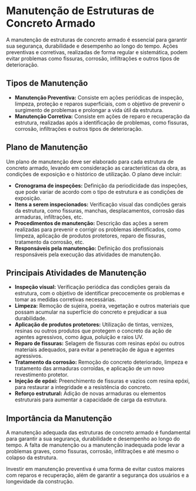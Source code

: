 # Manutenção de Estruturas de Concreto Armado

A manutenção de estruturas de concreto armado é essencial para garantir sua segurança, durabilidade e desempenho ao longo do tempo. Ações preventivas e corretivas, realizadas de forma regular e sistemática, podem evitar problemas como fissuras, corrosão, infiltrações e outros tipos de deterioração.

## Tipos de Manutenção

* **Manutenção Preventiva:** Consiste em ações periódicas de inspeção, limpeza, proteção e reparos superficiais, com o objetivo de prevenir o surgimento de problemas e prolongar a vida útil da estrutura.
* **Manutenção Corretiva:** Consiste em ações de reparo e recuperação da estrutura, realizadas após a identificação de problemas, como fissuras, corrosão, infiltrações e outros tipos de deterioração.

## Plano de Manutenção

Um plano de manutenção deve ser elaborado para cada estrutura de concreto armado, levando em consideração as características da obra, as condições de exposição e o histórico de utilização. O plano deve incluir:

* **Cronograma de inspeções:** Definição da periodicidade das inspeções, que pode variar de acordo com o tipo de estrutura e as condições de exposição.
* **Itens a serem inspecionados:** Verificação visual das condições gerais da estrutura, como fissuras, manchas, desplacamentos, corrosão das armaduras, infiltrações, etc.
* **Procedimentos de manutenção:** Descrição das ações a serem realizadas para prevenir e corrigir os problemas identificados, como limpeza, aplicação de produtos protetores, reparo de fissuras, tratamento da corrosão, etc.
* **Responsáveis pela manutenção:** Definição dos profissionais responsáveis pela execução das atividades de manutenção.

## Principais Atividades de Manutenção

* **Inspeção visual:** Verificação periódica das condições gerais da estrutura, com o objetivo de identificar precocemente os problemas e tomar as medidas corretivas necessárias.
* **Limpeza:** Remoção de sujeira, poeira, vegetação e outros materiais que possam acumular na superfície do concreto e prejudicar a sua durabilidade.
* **Aplicação de produtos protetores:** Utilização de tintas, vernizes, resinas ou outros produtos que protegem o concreto da ação de agentes agressivos, como água, poluição e raios UV.
* **Reparo de fissuras:** Selagem de fissuras com resinas epóxi ou outros materiais adequados, para evitar a penetração de água e agentes agressivos.
* **Tratamento da corrosão:** Remoção do concreto deteriorado, limpeza e tratamento das armaduras corroídas, e aplicação de um novo revestimento protetor.
* **Injeção de epóxi:** Preenchimento de fissuras e vazios com resina epóxi, para restaurar a integridade e a resistência do concreto.
* **Reforço estrutural:** Adição de novas armaduras ou elementos estruturais para aumentar a capacidade de carga da estrutura.

## Importância da Manutenção

A manutenção adequada das estruturas de concreto armado é fundamental para garantir a sua segurança, durabilidade e desempenho ao longo do tempo. A falta de manutenção ou a manutenção inadequada pode levar a problemas graves, como fissuras, corrosão, infiltrações e até mesmo o colapso da estrutura.

Investir em manutenção preventiva é uma forma de evitar custos maiores com reparos e recuperação, além de garantir a segurança dos usuários e a longevidade da construção.

